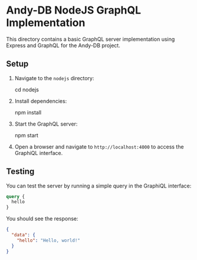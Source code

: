 # Andy-DB NodeJS GraphQL Implementation

This directory contains a basic GraphQL server implementation using Express and GraphQL for the Andy-DB project.

## Setup

1.  Navigate to the `nodejs`
    directory:

    cd nodejs

2.  Install dependencies:

    npm install

3.  Start the GraphQL server:

    npm start

4.  Open a browser and navigate to `http://localhost:4000` to access the GraphiQL interface.

## Testing

You can test the server by running a simple query in the GraphiQL interface:

```graphql
query {
  hello
}
```

You should see the response:

```json
{
  "data": {
    "hello": "Hello, world!"
  }
}
```
